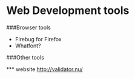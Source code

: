 Web Development tools
=====================

###Browser tools
- Firebug for Firefox
- Whatfont?

###Other tools

*** website
http://validator.nu/
